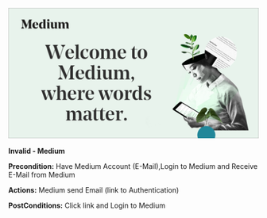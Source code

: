 ![GitHub_Logo](/Pic/medium.png)

**Invalid - Medium**

**Precondition:** Have Medium Account (E-Mail),Login to Medium and Receive E-Mail from Medium  

**Actions:** Medium send Email (link to Authentication)

**PostConditions:** Click link and Login to Medium
